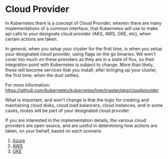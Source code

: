 # Cloud Provider

In Kubernetes there is a concept of Cloud Provider, wherein there are many implementations of a common interface, that Kubernetes will use to make api calls to your designate cloud provider (AKS, AWS, GKE, etc), when certain actions are taken.

In general, when you setup your cluster for the first time, is when you setup your designated cloud provider, using flags on the go binaries. We won't cover too much on these providers as they are in a state of flux, so their integration point with Kubernetes is subject to change. More than likely, these will become services that you install, after bringing up your cluster, the first time, when the dust settles.

For more information:
https://github.com/kubernetes/kubernetes/tree/master/pkg/cloudprovider

What is important, and won't change is that the logic for creating and maintaining cloud disks, cloud load balancers, cloud instances, and in some cases, routes will be part of your designated cloud provider.

If you are interested in the implementation details, the various cloud providers are open source, and are useful in determining how actions are taken, on your behalf, based on each scenario.

1. [Azure](https://github.com/kubernetes/cloud-provider-azure)
2. [AWS](https://github.com/kubernetes/cloud-provider-aws)
3. [GKE](https://github.com/kubernetes/cloud-provider-gke)
